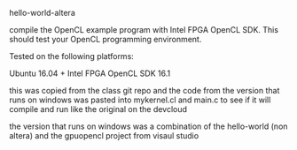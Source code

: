 hello-world-altera

compile the OpenCL example program with Intel FPGA OpenCL SDK. This should test your OpenCL programming environment.

Tested on the following platforms:

Ubuntu 16.04 + Intel FPGA OpenCL SDK 16.1


this was copied from the class git repo and the code from the version that runs on windows was pasted into mykernel.cl and main.c
to see if it will compile and run like the original on the devcloud

the version that runs on windows was a combination of the hello-world (non altera) and the gpuopencl project from visaul studio
